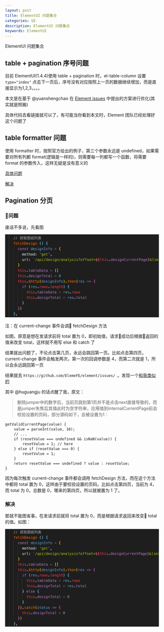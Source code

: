 ```yaml
---
layout: post
title: ElementUI 问题集合
categories: UI
description: ElementUI 问题集合
keywords: ElementUI
---
```


ElementUI 问题集合

## table + pagination 序号问题
目前 ElementUI(1.4.4)使用 table + pagination 时，el-table-column 设置 `type="index"` 点击下一页后，序号没有对应按照上一页的数据继续增加，而是直接显示为1,2,3，。。。

本文是在基于 @yuanshengchao 在 [Element issues](https://github.com/ElemeFE/element/issues/1086) 中提出的方案进行优化(其实就是照搬)

具体代码去看链接就可以了，有可能当你看到本文时，Element 团队已经处理好这个问题了

## table formatter 问题

使用 formatter 时，按照官方给出的例子，第三个参数永远是 undefined，如果需要对所有列都 format(逻辑是一样的)，则需要每一列都写一个函数，将需要 format 的参数传入，这样无疑是没有意义的

[具体问题](https://github.com/ElemeFE/element/issues/6606)

[解决](https://jsfiddle.net/xf9j7x9r/1/)

## Pagination 分页

### 问题

废话不多说，先看图

![](/assets/images/posts/elementUi/aw3r4g.png)

注：在 current-change 事件会调 fetchDesign 方法

如图，原意是想在发请求前将 total 置为 0，即初始值，请求成功后根据返回的值来改变 total，这样就不用写 else 和 catch 了

结果就出问题了，不论点击第几页，永远会跳回第一页。比如点击第四页，current-change 事件会触发两次，第一次的回调参数是 4，而第二次就是 1，所以会永远跳回第一页

结果就去 `https://github.com/ElemeFE/element/issues/
`。发现一个[和我类似的](https://github.com/ElemeFE/element/issues/6809)

其中 @huguangju 的话点醒了我，原文：

> 删除jumper中的数字后，当前页跳到第1页并不是点击next直接导致的，而是jumper失焦后其值此时为空字符串，应用值到internalCurrentPage前会校验设置的页码，部分源码如下，会被设置为1：

```
getValidCurrentPage(value) {
    value = parseInt(value, 10);
    // ...
    if (resetValue === undefined && isNaN(value)) {
        resetValue = 1; // here
    } else if (resetValue === 0) {
        resetValue = 1;
    }
    return resetValue === undefined ? value : resetValue;
}
```

因为每次触发 current-change 事件都会调用 fetchDesign 方法，而在这个方法中都将 total 置为 0，这样由于要校验设置的页码，比如点击第四页，当前为 4，而 total 为 0，总数是 0，哪来的第四页，所以就被置为 1 了。

### 解决

那就不能图省事，在发请求前就将 total 置为 0，而是根据请求返回来改变 total 的值。如图：

![](/assets/images/posts/elementUi/ef4T6d.png)